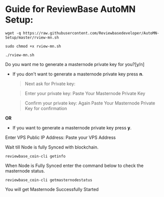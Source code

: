 # Guide for ReviewBase AutoMN Setup:

`wget -q https://raw.githubusercontent.com/Reviewbasedeveloper/AutoMN-Setup/master/rview-mn.sh`

`sudo chmod +x rview-mn.sh`

`./rview-mn.sh`

Do you want me to generate a masternode private key for you?[y/n]

- If you don't want to generate a masternode private key press **n**.

  > Next ask for Private key:
  
  > Enter your private key: Paste Your Masternode Private Key
  
  > Confirm your private key: Again Paste Your Masternode Private Key for confirmation

**OR**

- If you want to generate a masternode private key press  **y**.

 Enter VPS Public IP Address: Paste your VPS Address

 Wait till Node is fully Synced with blockchain.

`reviewbase_coin-cli getinfo`

When Node is Fully Synced enter the command below to check the masternode status.

`reviewbase_coin-cli getmasternodestatus`

You will get Masternode Successfully Started

